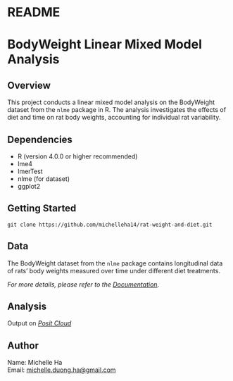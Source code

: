 README
================

# BodyWeight Linear Mixed Model Analysis

## Overview

This project conducts a linear mixed model analysis on the BodyWeight
dataset from the `nlme` package in R. The analysis investigates the
effects of diet and time on rat body weights, accounting for individual
rat variability.

## Dependencies

- R (version 4.0.0 or higher recommended)
- lme4
- lmerTest
- nlme (for dataset)
- ggplot2

## Getting Started

`git clone https://github.com/michelleha14/rat-weight-and-diet.git`

## Data

The BodyWeight dataset from the `nlme` package contains longitudinal
data of rats’ body weights measured over time under different diet
treatments.

*For more details, please refer to the*
[*Documentation*](https://rdrr.io/cran/nlme/man/BodyWeight.html).

## Analysis

Output on [*Posit Cloud*](https://posit.cloud/content/8905018)

## Author

Name: Michelle Ha  
Email: <michelle.duong.ha@gmail.com>
